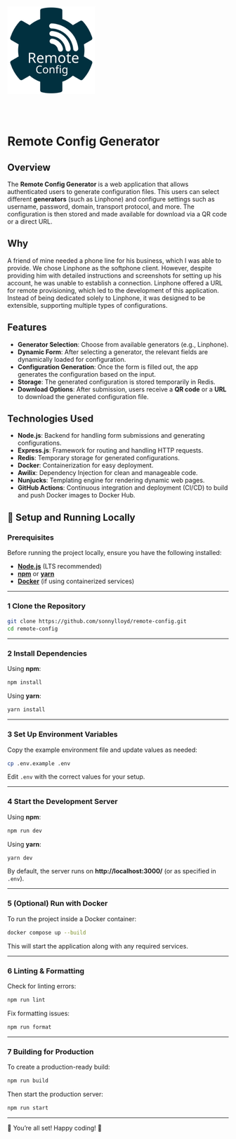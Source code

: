 <img src="public/images/logo.svg" alt="Logo" width="200" height="200" style='margin-bottom:3rem'>

# Remote Config Generator

## Overview

The **Remote Config Generator** is a web application that allows authenticated users to generate configuration files. This users can select different **generators** (such as Linphone) and configure settings such as username, password, domain, transport protocol, and more. The configuration is then stored and made available for download via a QR code or a direct URL.

## Why

A friend of mine needed a phone line for his business, which I was able to provide. We chose Linphone as the softphone client. However, despite providing him with detailed instructions and screenshots for setting up his account, he was unable to establish a connection. Linphone offered a URL for remote provisioning, which led to the development of this application. Instead of being dedicated solely to Linphone, it was designed to be extensible, supporting multiple types of configurations.

## Features

- **Generator Selection**: Choose from available generators (e.g., Linphone).
- **Dynamic Form**: After selecting a generator, the relevant fields are dynamically loaded for configuration.
- **Configuration Generation**: Once the form is filled out, the app generates the configuration based on the input.
- **Storage**: The generated configuration is stored temporarily in Redis.
- **Download Options**: After submission, users receive a **QR code** or a **URL** to download the generated configuration file.

## Technologies Used

- **Node.js**: Backend for handling form submissions and generating configurations.
- **Express.js**: Framework for routing and handling HTTP requests.
- **Redis**: Temporary storage for generated configurations.
- **Docker**: Containerization for easy deployment.
- **Awilix**: Dependency Injection for clean and manageable code.
- **Nunjucks**: Templating engine for rendering dynamic web pages.
- **GitHub Actions**: Continuous integration and deployment (CI/CD) to build and push Docker images to Docker Hub.

## 🚀 Setup and Running Locally

### **Prerequisites**
Before running the project locally, ensure you have the following installed:  
- **[Node.js](https://nodejs.org/)** (LTS recommended)  
- **[npm](https://www.npmjs.com/)** or **[yarn](https://yarnpkg.com/)**
- **[Docker](https://www.docker.com/)** (if using containerized services)

---

### **1 Clone the Repository**
```sh
git clone https://github.com/sonnylloyd/remote-config.git
cd remote-config
```

---

### **2 Install Dependencies**
Using **npm**:
```sh
npm install
```
Using **yarn**:
```sh
yarn install
```

---

### **3  Set Up Environment Variables**
Copy the example environment file and update values as needed:
```sh
cp .env.example .env
```
Edit `.env` with the correct values for your setup.

---

### **4 Start the Development Server**
Using **npm**:
```sh
npm run dev
```
Using **yarn**:
```sh
yarn dev
```
By default, the server runs on **http://localhost:3000/** (or as specified in `.env`).

---

### **5 (Optional) Run with Docker**
To run the project inside a Docker container:
```sh
docker compose up --build
```
This will start the application along with any required services.

---

### **6 Linting & Formatting**
Check for linting errors:
```sh
npm run lint
```
Fix formatting issues:
```sh
npm run format
```

---

### **7 Building for Production**
To create a production-ready build:
```sh
npm run build
```
Then start the production server:
```sh
npm run start
```

---

🚀 You’re all set! Happy coding! 🎉
